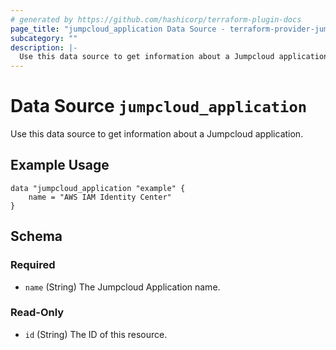```yaml
---
# generated by https://github.com/hashicorp/terraform-plugin-docs
page_title: "jumpcloud_application Data Source - terraform-provider-jumpcloud"
subcategory: ""
description: |-
  Use this data source to get information about a Jumpcloud application.
---
```


# Data Source `jumpcloud_application`

Use this data source to get information about a Jumpcloud application.

## Example Usage

```hcl
data "jumpcloud_application "example" {
    name = "AWS IAM Identity Center"
}
```

<!-- schema generated by tfplugindocs -->
## Schema

### Required

- `name` (String) The Jumpcloud Application name.

### Read-Only

- `id` (String) The ID of this resource.


